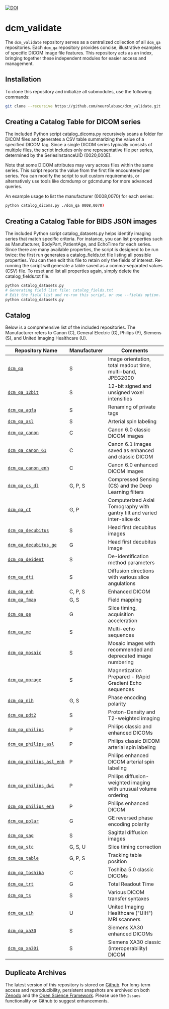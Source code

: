 [![DOI](https://zenodo.org/badge/DOI/10.5281/zenodo.15310657.svg)](https://doi.org/10.5281/zenodo.15310657)

# dcm_validate

The `dcm_validate` repository serves as a centralized collection of all `dcm_qa` repositories. Each `dcm_qa` repository provides concise, illustrative examples of specific DICOM image file features. This repository acts as an index, bringing together these independent modules for easier access and management.

## Installation

To clone this repository and initialize all submodules, use the following commands:

```bash
git clone --recursive https://github.com/neurolabusc/dcm_validate.git
```

## Creating a Catalog Table for DICOM series

The included Python script catalog_dicoms.py recursively scans a folder for DICOM files and generates a CSV table summarizing the value of a specified DICOM tag. Since a single DICOM series typically consists of multiple files, the script includes only one representative file per series, determined by the SeriesInstanceUID (0020,000E).

Note that some DICOM attributes may vary across files within the same series. This script reports the value from the first file encountered per series. You can modify the script to suit custom requirements, or alternatively use tools like dcmdump or gdcmdump for more advanced queries.

An example usage to list the manufacturer (0008,0070) for each series:

```bash
python catalog_dicoms.py ./dcm_qa 0008,0070)
```

## Creating a Catalog Table for BIDS JSON images

The included Python script catalog_datasets.py helps identify imaging series that match specific criteria. For instance, you can list properties such as Manufacturer, BodyPart, PatientAge, and EchoTime for each series. Since there are many available properties, the script is designed to be run twice: the first run generates a catalog_fields.txt file listing all possible properties. You can then edit this file to retain only the fields of interest. Re-running the script will generate a table saved as a comma-separated values (CSV) file. To reset and list all properties again, simply delete the catalog_fields.txt file.

```bash
python catalog_datasets.py
# Generating field list file: catalog_fields.txt
# Edit the field list and re-run this script, or use --fields option.
python catalog_datasets.py
```

## Catalog

Below is a comprehensive list of the included repositories. The Manufacturer refers to Canon (C), General Electric (G), Philips (P), Siemens (S), and United Imaging Healthcare (U).

| Repository Name                                                             | Manufacturer   | Comments                                                                  |
|-----------------------------------------------------------------------------|----------------|---------------------------------------------------------------------------|
| [`dcm_qa`](https://github.com/neurolabusc/dcm_qa)                           | S              | Image orientation, total readout time, multi-band, JPEG2000               |
| [`dcm_qa_12bit`](https://github.com/neurolabusc/dcm_qa_12bit)               | S              | 12-bit signed and unsigned voxel intensities                              |
| [`dcm_qa_agfa`](https://github.com/neurolabusc/dcm_qa_agfa)                 | S              | Renaming of private tags                                                  |
| [`dcm_qa_asl`](https://github.com/neurolabusc/dcm_qa_asl)                   | S              | Arterial spin labeling                                                    |
| [`dcm_qa_canon`](https://github.com/neurolabusc/dcm_qa_canon)               | C              | Canon 6.0 classic DICOM images                                            |
| [`dcm_qa_canon_61`](https://github.com/neurolabusc/dcm_qa_canon_61)         | C              | Canon 6.1 images saved as enhanced and classic DICOM                      |
| [`dcm_qa_canon_enh`](https://github.com/neurolabusc/dcm_qa_canon_enh)       | C              | Canon 6.0 enhanced DICOM images                                           |
| [`dcm_qa_cs_dl`](https://github.com/neurolabusc/dcm_qa_cs_dl)               | G, P, S        | Compressed Sensing (CS) and the Deep Learning filters                     |
| [`dcm_qa_ct`](https://github.com/neurolabusc/dcm_qa_ct)                     | G, P           | Computerized Axial Tomography with gantry tilt and varied inter-slice dx  |
| [`dcm_qa_decubitus`](https://github.com/neurolabusc/dcm_qa_decubitus)       | S              | Head first decubitus images                                               |
| [`dcm_qa_decubitus_ge`](https://github.com/neurolabusc/dcm_qa_decubitus_ge) | G              | Head first decubitus image                                                |
| [`dcm_qa_deident`](https://github.com/neurolabusc/dcm_qa_deident)           | S              | De-identification method parameters                                       |
| [`dcm_qa_dti`](https://github.com/neurolabusc/dcm_qa_dti)                   | S              | Diffusion directions with various slice angulations                       |
| [`dcm_qa_enh`](https://github.com/neurolabusc/dcm_qa_enh)                   | C, P, S        | Enhanced DICOM                                                            |
| [`dcm_qa_fmap`](https://github.com/neurolabusc/dcm_qa_fmap)                 | G, S           | Field mapping                                                             |
| [`dcm_qa_ge`](https://github.com/neurolabusc/dcm_qa_ge)                     | G              | Slice timing, acquisition acceleration                                    |
| [`dcm_qa_me`](https://github.com/neurolabusc/dcm_qa_me)                     | S              | Multi-echo sequences                                                      |
| [`dcm_qa_mosaic`](https://github.com/neurolabusc/dcm_qa_mosaic)             | S              | Mosaic images with recommended and deprecated image numbering             |
| [`dcm_qa_mprage`](https://github.com/neurolabusc/dcm_qa_mprage)             | S              | Magnetization Prepared - RApid Gradient Echo sequences                    |
| [`dcm_qa_nih`](https://github.com/neurolabusc/dcm_qa_nih)                   | G, S           | Phase encoding polarity                                                   |
| [`dcm_qa_pdt2`](https://github.com/neurolabusc/dcm_qa_pdt2)                 | S              | Proton-Density and T2-weighted imaging                                    |
| [`dcm_qa_philips`](https://github.com/neurolabusc/dcm_qa_philips)           | P              | Philips classic and enhanced DICOMs                                       |
| [`dcm_qa_philips_asl`](https://github.com/neurolabusc/dcm_qa_philips_asl)   | P              | Philips classic DICOM arterial spin labeling                              |
| [`dcm_qa_philips_asl_enh`](https://github.com/neurolabusc/dcm_qa_philips_asl_enh) | P        | Philips enhanced DICOM arterial spin labeling                             |
| [`dcm_qa_philips_dwi`](https://github.com/neurolabusc/dcm_qa_philips_dwi)   | P              | Philips diffusion-weighted imaging with unusual volume ordering           |
| [`dcm_qa_philips_enh`](https://github.com/neurolabusc/dcm_qa_philips_enh)   | P              | Philips enhanced DICOM                                                    |
| [`dcm_qa_polar`](https://github.com/neurolabusc/dcm_qa_polar)               | G              | GE reversed phase encoding polarity                                       |
| [`dcm_qa_sag`](https://github.com/neurolabusc/dcm_qa_sag)                   | S              | Sagittal diffusion images                                                 |
| [`dcm_qa_stc`](https://github.com/neurolabusc/dcm_qa_stc)                   | G, S, U        | Slice timing correction                                                   |
| [`dcm_qa_table`](https://github.com/neurolabusc/dcm_qa_table)               | G, P, S        | Tracking table position                                                   |
| [`dcm_qa_toshiba`](https://github.com/neurolabusc/dcm_qa_toshiba)           | C              | Toshiba 5.0 classic DICOMs                                                |
| [`dcm_qa_trt`](https://github.com/neurolabusc/dcm_qa_trt)                   | G              | Total Readout Time                                                        |
| [`dcm_qa_ts`](https://github.com/neurolabusc/dcm_qa_ts)                     | S              | Various DICOM transfer syntaxes                                           |
| [`dcm_qa_uih`](https://github.com/neurolabusc/dcm_qa_uih)                   | U              | United Imaging Healthcare ("UIH") MRI scanners                            |
| [`dcm_qa_xa30`](https://github.com/neurolabusc/dcm_qa_xa30)                 | S              | Siemens XA30 enhanced DICOMs                                              |
| [`dcm_qa_xa30i`](https://github.com/neurolabusc/dcm_qa_xa30i)               | S              | Siemens XA30 classic (interoperability) DICOM                             |

## Duplicate Archives

The latest version of this repository is stored on [Github](https://github.com/neurolabusc/dcm_validate). For long-term access and reproducibility, persistent snapshots are archived on both [Zenodo](https://doi.org/10.5281/zenodo.15310657) and the [Open Science Framework](https://doi.org/10.17605/OSF.IO/FT49). Please use the `Issues` functionality on Github to suggest enhancements.
